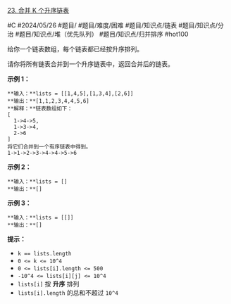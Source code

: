 [23. 合并 K 个升序链表](https://leetcode.cn/problems/merge-k-sorted-lists/)

#C #2024/05/26 #题目/ #题目/难度/困难 #题目/知识点/链表 #题目/知识点/分治 #题目/知识点/堆（优先队列） #题目/知识点/归并排序 #hot100

给你一个链表数组，每个链表都已经按升序排列。

请你将所有链表合并到一个升序链表中，返回合并后的链表。

**示例 1：**
```
**输入：**lists = [[1,4,5],[1,3,4],[2,6]]
**输出：**[1,1,2,3,4,4,5,6]
**解释：**链表数组如下：
[
  1->4->5,
  1->3->4,
  2->6
]
将它们合并到一个有序链表中得到。
1->1->2->3->4->4->5->6
```
**示例 2：**
```
**输入：**lists = []
**输出：**[]
```
**示例 3：**
```
**输入：**lists = [[]]
**输出：**[]
```
**提示：**

- `k == lists.length`
- `0 <= k <= 10^4`
- `0 <= lists[i].length <= 500`
- `-10^4 <= lists[i][j] <= 10^4`
- `lists[i]` 按 **升序** 排列
- `lists[i].length` 的总和不超过 `10^4`